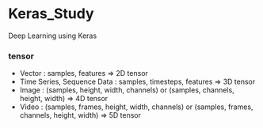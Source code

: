 # Keras_Study
Deep Learning using Keras 

### tensor

- Vector : samples, features => 2D tensor
- Time Series, Sequence Data : samples, timesteps, features => 3D tensor
- Image : (samples, height, width, channels) or (samples, channels, height, width) => 4D tensor
- Video : (samples, frames, height, width, channels) or (samples, frames, channels, height, width) => 5D tensor

